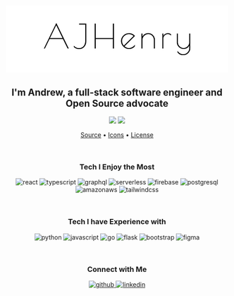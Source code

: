 <p align="center">
  <img src="./resources/header.png" />
</p>

<h2 align="center">I'm Andrew, a full-stack software engineer and Open Source advocate</h2>


<p align="center">
<a href="https://gpvc.arturio.dev/AJHenry"><img src="https://gpvc.arturio.dev/AJHenry"/></a>
<a href="https://github.com/AJHenry"><img src="https://img.shields.io/github/followers/AJHenry?style=social"/></a>
</p>


<p align="center">
  <a href="https://github.com/AJHenry/AJHenry/blob/master/README.md">Source</a> •
  <a href="https://simpleicons.org/">Icons</a> •
  <a href="https://github.com/AJHenry/AJHenry/blob/master/LICENSE">License</a>
</p>

<br/>
<h3 align="center">Tech I Enjoy the Most</h3>
<p align="center">

<img src='https://cdn.jsdelivr.net/npm/simple-icons@3.0.1/icons/react.svg' alt='react' width='60' height="40"/>

<img src='https://cdn.jsdelivr.net/npm/simple-icons@3.0.1/icons/typescript.svg' alt='typescript' width='60' height="40"/>

<img src='https://cdn.jsdelivr.net/npm/simple-icons@3.0.1/icons/graphql.svg' alt='graphql' width='60' height="40"/>

<img src='https://cdn.jsdelivr.net/npm/simple-icons@3.0.1/icons/serverless.svg' alt='serverless' width='60' height="40"/>

<img src='https://cdn.jsdelivr.net/npm/simple-icons@3.0.1/icons/firebase.svg' alt='firebase' width='60' height="40"/>

<img src='https://cdn.jsdelivr.net/npm/simple-icons@3.0.1/icons/postgresql.svg' alt='postgresql' width='60' height="40"/>

<img src='https://cdn.jsdelivr.net/npm/simple-icons@3.0.1/icons/amazonaws.svg' alt='amazonaws' width='60' height="40"/>

<img src='https://cdn.jsdelivr.net/npm/simple-icons@3.0.1/icons/tailwindcss.svg' alt='tailwindcss' width='60' height="40"/>
</p>

<br/>
<h3 align="center">Tech I have Experience with</h3>
<p align="center">
<img src='https://cdn.jsdelivr.net/npm/simple-icons@3.0.1/icons/python.svg' alt='python' width='60' height="40"/>

<img src='https://cdn.jsdelivr.net/npm/simple-icons@3.0.1/icons/javascript.svg' alt='javascript' width='60' height="40"/>

<img src='https://cdn.jsdelivr.net/npm/simple-icons@3.0.1/icons/go.svg' alt='go' width='60' height="40"/>

<img src='https://cdn.jsdelivr.net/npm/simple-icons@3.0.1/icons/flask.svg' alt='flask' width='60' height="40"/>

<img src='https://cdn.jsdelivr.net/npm/simple-icons@3.0.1/icons/bootstrap.svg' alt='bootstrap' width='60' height="40"/>

<img src='https://cdn.jsdelivr.net/npm/simple-icons@3.0.1/icons/figma.svg' alt='figma' width='60' height="40"/>
</p>

<br/>
<h3 align="center">Connect with Me</h3>
<p align="center">
<a href="https://github.com/AJHenry">
<img src='https://cdn.jsdelivr.net/npm/simple-icons@3.0.1/icons/github.svg' alt='github' width='80' height="40"/>
</a>
<a href="https://www.linkedin.com/in/drewjhenry/">
<img src='https://cdn.jsdelivr.net/npm/simple-icons@3.0.1/icons/linkedin.svg' alt='linkedin' width='80' height="40"/>
</a>
</p>
